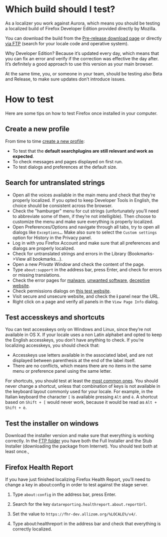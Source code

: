 # Which build should I test?
As a localizer you work against Aurora, which means you should be testing a localized build of Firefox Developer Edition provided directly by Mozilla.

You can download the build from the [Pre-release download page](https://www.mozilla.org/firefox/channel/#developer) or directly [via FTP](http://archive.mozilla.org/pub/firefox/nightly/latest-mozilla-aurora-l10n/) (search for your locale code and operative system).

Why Developer Edition? Because it’s updated every day, which means that you can fix an error and verify if the correction was effective the day after. It’s definitely a good approach to use this version as your main browser.

At the same time, you, or someone in your team, should be testing also Beta and Release, to make sure updates don’t introduce issues.

# How to test
Here are some tips on how to test Firefox once installed in your computer.

## Create a new profile
From time to time [create a new profile](https://support.mozilla.org/kb/profile-manager-create-and-remove-firefox-profiles):
* To test that the **default searchplugins are still relevant and work as expected**.
* To check messages and pages displayed on first run.
* To test dialogs and preferences at the default size.

## Search for untranslated strings
* Open all the voices available in the main menu and check that they’re properly localized. If you opted to keep Developer Tools in English, the choice should be consistent across the browser.
* Check the "hamburger" menu for cut strings (unfortunately you’ll need to abbreviate some of them, if they’re not intelligible). Then choose to customize the menu and make sure everything is properly localized.
* Open Preferences/Options and navigate through all tabs, try to open all dialogs like `Exceptions…`. Make also sure to select the `Custom settings` option for History in the Privacy panel.
* Log in with you Firefox Account and make sure that all preferences and dialogs are properly localized.
* Check for untranslated strings and errors in the Library (Bookmarks->View all bookmarks…).
* Open a new *Private Window* and check the content of the page.
* Type `about:support` in the address bar, press Enter, and check for errors or missing translations.
* Check the error pages for [malware](http://www.itisatrap.org/firefox/its-an-attack.html), [unwanted software](http://www.itisatrap.org/firefox/unwanted.html), [deceptive website](http://www.itisatrap.org/firefox/its-a-trap.html).
* Check permissions dialogs on [this test website](http://permission.site/).
* Visit secure and unsecure website, and check the **i** panel near the URL.
* Right click on a page and verify all panels in the `View Page Info` dialog.

## Test accesskeys and shortcuts
You can test accesskeys only on Windows and Linux, since they’re not available in OS X.
If your locale uses a non Latin alphabet and opted to keep the English accesskeys, you don’t have anything to check. If you’re localizing accesskeys, you should check that:
* Accesskeys use letters available in the associated label, and are not displayed between parenthesis at the end of the label itself.
* There are no conflicts, which means there are no items in the same menu or preference panel using the same letter.

For shortcuts, you should test at least the [most common ones](https://support.mozilla.org/en-US/kb/keyboard-shortcuts-perform-firefox-tasks-quickly). You should never change a shortcut, unless that combination of keys is not available in the keyboard layout commonly used for your locale. For example, in the Italian keyboard the character `[` is available pressing `Alt` and `è`. A shortcut based on `Shift + [` would never work, because it would be read as `Alt + Shift + è`.

## Test the installer on windows
Download the installer version and make sure that everything is working correctly. In the [FTP folder](http://archive.mozilla.org/pub/firefox/nightly/latest-mozilla-aurora-l10n/) you have both the Full Installer and the Stub Installer (downloading the package from Internet). You should test both at least once.,

## Firefox Health Report
If you have just finished localizing Firefox Health Report, you’ll need to change a key in about:config in order to test against the stage server.
1. Type `about:config` in the address bar, press Enter.

2. Search for the key `datareporting.healthreport.about.reportUrl`.

3. Set the value to `https://fhr-dev.allizom.org/%LOCALE%/v4/`.

4. Type about:healthreport in the address bar and check that everything is correctly localized.
